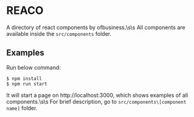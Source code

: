 # REACO

A directory of react components by ofbusiness.\s\s
All components are available inside the `src/components` folder.

## Examples 

Run below command:
```shell
$ npm install
$ npm run start
```

It will start a page on http://localhost:3000, which shows examples of all components.\s\s
For brief description, go to `src/components\[component name]` folder.